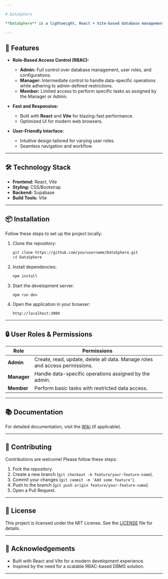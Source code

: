 ```yaml
---

# DataSphere

**DataSphere** is a lightweight, React + Vite-based database management system (DBMS) with a Role-Based Access Control (RBAC) UI. It is designed to offer streamlined database management with three distinct user roles: **Admin**, **Manager**, and **Member**, each having tailored permissions and capabilities.

---
```


## 🚀 Features

- **Role-Based Access Control (RBAC):**
  - **Admin:** Full control over database management, user roles, and configurations.
  - **Manager:** Intermediate control to handle data-specific operations while adhering to admin-defined restrictions.
  - **Member:** Limited access to perform specific tasks as assigned by the Manager or Admin.
  
- **Fast and Responsive:**
  - Built with **React** and **Vite** for blazing-fast performance.
  - Optimized UI for modern web browsers.

- **User-Friendly Interface:**
  - Intuitive design tailored for varying user roles.
  - Seamless navigation and workflow.

---

## 🛠️ Technology Stack

- **Frontend:** React, Vite
- **Styling:** CSS/Bootstrap
- **Backend:** Supabase
- **Build Tools:** Vite

---

## 📦 Installation

Follow these steps to set up the project locally:

1. Clone the repository:
   ```bash
   git clone https://github.com/yourusername/DataSphere.git
   cd DataSphere
   ```

2. Install dependencies:
   ```bash
   npm install
   ```

3. Start the development server:
   ```bash
   npm run dev
   ```

4. Open the application in your browser:
   ```text
   http://localhost:3000
   ```

---

## 🔒 User Roles & Permissions

| Role      | Permissions                                                                 |
|-----------|-----------------------------------------------------------------------------|
| **Admin** | Create, read, update, delete all data. Manage roles and access permissions. |
| **Manager** | Handle data-specific operations assigned by the admin.                    |
| **Member** | Perform basic tasks with restricted data access.                          |

---

## 📚 Documentation

For detailed documentation, visit the [Wiki](https://github.com/yourusername/DataSphere/wiki) (if applicable). 

---

## 🤝 Contributing

Contributions are welcome! Please follow these steps:

1. Fork the repository.
2. Create a new branch (`git checkout -b feature/your-feature-name`).
3. Commit your changes (`git commit -m 'Add some feature'`).
4. Push to the branch (`git push origin feature/your-feature-name`).
5. Open a Pull Request.

---

## 📄 License

This project is licensed under the MIT License. See the [LICENSE](LICENSE) file for details.

---

## 🌟 Acknowledgements

- Built with React and Vite for a modern development experience.
- Inspired by the need for a scalable RBAC-based DBMS solution.

---
